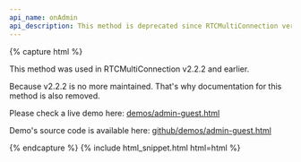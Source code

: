 ```yaml
---
api_name: onAdmin
api_description: This method is deprecated since RTCMultiConnection version 3
---
```


{% capture html %}

<section>
    <p>This method was used in RTCMultiConnection v2.2.2 and earlier.</p>
    <p>Because v2.2.2 is no more maintained. That's why documentation for this method is also removed.</p>
    <p>Please check a live demo here: <a href="https://rtcmulticonnection.herokuapp.com/demos/admin-guest.html">demos/admin-guest.html</a></p>
    <p>Demo's source code is available here: <a href="https://github.com/muaz-khan/RTCMultiConnection/tree/master/demos/admin-guest.html">github/demos/admin-guest.html</a></p>    
</section>

{% endcapture %}
{% include html_snippet.html html=html %}
